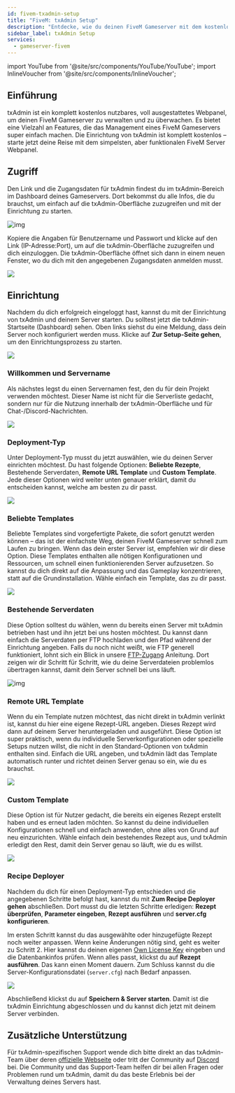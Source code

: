```yaml
---
id: fivem-txadmin-setup
title: "FiveM: txAdmin Setup"
description: "Entdecke, wie du deinen FiveM Gameserver mit dem kostenlosen, voll ausgestatteten txAdmin Webpanel einfach verwaltest und überwachst → Jetzt mehr erfahren"
sidebar_label: txAdmin Setup
services:
  - gameserver-fivem
---
```


import YouTube from '@site/src/components/YouTube/YouTube';
import InlineVoucher from '@site/src/components/InlineVoucher';

## Einführung

txAdmin ist ein komplett kostenlos nutzbares, voll ausgestattetes Webpanel, um deinen FiveM Gameserver zu verwalten und zu überwachen. Es bietet eine Vielzahl an Features, die das Management eines FiveM Gameservers super einfach machen. Die Einrichtung von txAdmin ist komplett kostenlos – starte jetzt deine Reise mit dem simpelsten, aber funktionalen FiveM Server Webpanel.

<YouTube videoId="n3RoiExrvN0" imageSrc="https://screensaver01.zap-hosting.com/index.php/s/AeKiyc9Jtat5ygE/preview" title="Setup a txAdmin Server" description="Du verstehst besser, wenn du Dinge in Aktion siehst? Kein Problem! Schau dir unser Video an, das alles für dich erklärt. Egal ob du es eilig hast oder lieber auf die unterhaltsamste Art lernst!"/>

<InlineVoucher />

## Zugriff

Den Link und die Zugangsdaten für txAdmin findest du im txAdmin-Bereich im Dashboard deines Gameservers. Dort bekommst du alle Infos, die du brauchst, um einfach auf die txAdmin-Oberfläche zuzugreifen und mit der Einrichtung zu starten.

![img](https://screensaver01.zap-hosting.com/index.php/s/69LdTK3FyNZNXid/download)

Kopiere die Angaben für Benutzername und Passwort und klicke auf den Link (IP-Adresse:Port), um auf die txAdmin-Oberfläche zuzugreifen und dich einzuloggen. Die txAdmin-Oberfläche öffnet sich dann in einem neuen Fenster, wo du dich mit den angegebenen Zugangsdaten anmelden musst.

![](https://screensaver01.zap-hosting.com/index.php/s/pp8GLQBoX4LoqTA/preview)



## Einrichtung

Nachdem du dich erfolgreich eingeloggt hast, kannst du mit der Einrichtung von txAdmin und deinem Server starten. Du solltest jetzt die txAdmin-Startseite (Dashboard) sehen. Oben links siehst du eine Meldung, dass dein Server noch konfiguriert werden muss. Klicke auf **Zur Setup-Seite gehen**, um den Einrichtungsprozess zu starten.

![](https://screensaver01.zap-hosting.com/index.php/s/oXakf3qoJaim7ex/download)



### Willkommen und Servername

Als nächstes legst du einen Servernamen fest, den du für dein Projekt verwenden möchtest. Dieser Name ist nicht für die Serverliste gedacht, sondern nur für die Nutzung innerhalb der txAdmin-Oberfläche und für Chat-/Discord-Nachrichten.

![](https://screensaver01.zap-hosting.com/index.php/s/FCmd5xQ89wSPHfe/preview)



### Deployment-Typ

Unter Deployment-Typ musst du jetzt auswählen, wie du deinen Server einrichten möchtest. Du hast folgende Optionen: **Beliebte Rezepte**, Bestehende Serverdaten, **Remote URL Template** und **Custom Template**. Jede dieser Optionen wird weiter unten genauer erklärt, damit du entscheiden kannst, welche am besten zu dir passt.

![](https://screensaver01.zap-hosting.com/index.php/s/52HfyJSNLscApNE/preview)



### Beliebte Templates

Beliebte Templates sind vorgefertigte Pakete, die sofort genutzt werden können – das ist der einfachste Weg, deinen FiveM Gameserver schnell zum Laufen zu bringen. Wenn das dein erster Server ist, empfehlen wir dir diese Option. Diese Templates enthalten alle nötigen Konfigurationen und Ressourcen, um schnell einen funktionierenden Server aufzusetzen. So kannst du dich direkt auf die Anpassung und das Gameplay konzentrieren, statt auf die Grundinstallation. Wähle einfach ein Template, das zu dir passt.

![](https://screensaver01.zap-hosting.com/index.php/s/PSsf22NeebNBRw7/preview)



### Bestehende Serverdaten

Diese Option solltest du wählen, wenn du bereits einen Server mit txAdmin betrieben hast und ihn jetzt bei uns hosten möchtest. Du kannst dann einfach die Serverdaten per FTP hochladen und den Pfad während der Einrichtung angeben. Falls du noch nicht weißt, wie FTP generell funktioniert, lohnt sich ein Blick in unsere [FTP-Zugang](gameserver-ftpaccess.md) Anleitung. Dort zeigen wir dir Schritt für Schritt, wie du deine Serverdateien problemlos übertragen kannst, damit dein Server schnell bei uns läuft.

![img](https://screensaver01.zap-hosting.com/index.php/s/KS4raRtHWmmw5iN/preview)





### Remote URL Template

Wenn du ein Template nutzen möchtest, das nicht direkt in txAdmin verlinkt ist, kannst du hier eine eigene Rezept-URL angeben. Dieses Rezept wird dann auf deinem Server heruntergeladen und ausgeführt. Diese Option ist super praktisch, wenn du individuelle Serverkonfigurationen oder spezielle Setups nutzen willst, die nicht in den Standard-Optionen von txAdmin enthalten sind. Einfach die URL angeben, und txAdmin lädt das Template automatisch runter und richtet deinen Server genau so ein, wie du es brauchst.

![](https://screensaver01.zap-hosting.com/index.php/s/jrGzTGp9FwLc82i/preview)

### Custom Template

Diese Option ist für Nutzer gedacht, die bereits ein eigenes Rezept erstellt haben und es erneut laden möchten. So kannst du deine individuellen Konfigurationen schnell und einfach anwenden, ohne alles von Grund auf neu einzurichten. Wähle einfach dein bestehendes Rezept aus, und txAdmin erledigt den Rest, damit dein Server genau so läuft, wie du es willst.

![](https://screensaver01.zap-hosting.com/index.php/s/Z75q5RKakwfpHGy/preview)



### Recipe Deployer

Nachdem du dich für einen Deployment-Typ entschieden und die angegebenen Schritte befolgt hast, kannst du mit **Zum Recipe Deployer gehen** abschließen. Dort musst du die letzten Schritte erledigen: **Rezept überprüfen**, **Parameter eingeben**, **Rezept ausführen** und **server.cfg konfigurieren**.

Im ersten Schritt kannst du das ausgewählte oder hinzugefügte Rezept noch weiter anpassen. Wenn keine Änderungen nötig sind, geht es weiter zu Schritt 2. Hier kannst du deinen eigenen [Own License Key](fivem-licensekey.md) eingeben und die Datenbankinfos prüfen. Wenn alles passt, klickst du auf **Rezept ausführen**. Das kann einen Moment dauern. Zum Schluss kannst du die Server-Konfigurationsdatei (`server.cfg`) nach Bedarf anpassen.

![](https://screensaver01.zap-hosting.com/index.php/s/wFMD576sBQAAdxZ/download)

Abschließend klickst du auf **Speichern & Server starten**. Damit ist die txAdmin Einrichtung abgeschlossen und du kannst dich jetzt mit deinem Server verbinden.


## Zusätzliche Unterstützung

Für txAdmin-spezifischen Support wende dich bitte direkt an das txAdmin-Team über deren [offizielle Webseite](https://txadm.in/) oder tritt der Community auf [Discord](https://discord.gg/txAdmin/) bei. Die Community und das Support-Team helfen dir bei allen Fragen oder Problemen rund um txAdmin, damit du das beste Erlebnis bei der Verwaltung deines Servers hast.

<InlineVoucher />